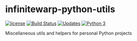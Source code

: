 # infinitewarp-python-utils

[![license](https://img.shields.io/github/license/infinitewarp/infinitewarp-python-utils.svg)]()
[![Build Status](https://travis-ci.org/infinitewarp/infinitewarp-python-utils.svg?branch=master)](https://travis-ci.org/infinitewarp/infinitewarp-python-utils)
[![Updates](https://pyup.io/repos/github/infinitewarp/infinitewarp-python-utils/shield.svg)](https://pyup.io/repos/github/infinitewarp/infinitewarp-python-utils/)
[![Python 3](https://pyup.io/repos/github/infinitewarp/infinitewarp-python-utils/python-3-shield.svg)](https://pyup.io/repos/github/infinitewarp/infinitewarp-python-utils/)

Miscellaneous utils and helpers for personal Python projects
